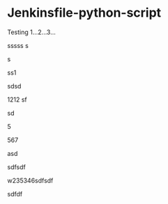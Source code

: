 # Jenkinsfile-python-script

Testing 1...2...3...



sssss
s


s

ss1

sdsd


1212
sf

sd



5




567

asd


sdfsdf



w235346sdfsdf


sdfdf